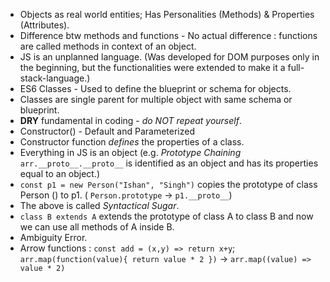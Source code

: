 - Objects as real world entities; Has Personalities (Methods) & Properties (Attributes).
- Difference btw methods and functions - No actual difference : functions are called methods in context of an object.
- JS is an unplanned language. (Was developed for DOM purposes only in  the beginning, but the functionalities were extended to make it a full-stack-language.)
- ES6 Classes - Used to define the blueprint or schema for objects.
- Classes are single parent for multiple object with same schema or blueprint.
- **DRY** fundamental in coding - *do NOT repeat yourself*.
- Constructor() - Default and Parameterized
- Constructor function *defines* the properties of a class.
- Everything in JS is an object (e.g. *Prototype Chaining* `arr.__proto__.__proto__` is identified as an object and has its properties equal to an object.)
- `const p1 = new Person("Ishan", "Singh")` copies the prototype of class Person () to p1. ( `Person.prototype` ->  `p1.__proto__`)
- The above is called *Syntactical Sugar*.
- `class B extends A` extends the prototype of class A to class B and now we can use all methods of A inside B.
- Ambiguity Error.
- Arrow functions : `const add = (x,y) => return x+y`;  `arr.map(function(value){ return value * 2 })` -> `arr.map((value) => value * 2)`